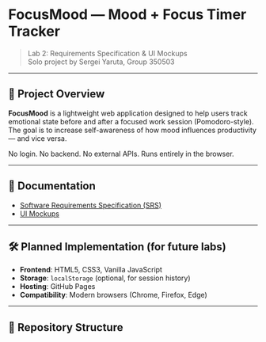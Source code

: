 # FocusMood — Mood + Focus Timer Tracker

> Lab 2: Requirements Specification & UI Mockups  
> Solo project by Sergei Yaruta, Group 350503

---

## 📌 Project Overview

**FocusMood** is a lightweight web application designed to help users track emotional state before and after a focused work session (Pomodoro-style). The goal is to increase self-awareness of how mood influences productivity — and vice versa.

No login. No backend. No external APIs. Runs entirely in the browser.

---

## 📄 Documentation

- [Software Requirements Specification (SRS)](docs/SRS.md)
- [UI Mockups](docs/mockups/)

---

## 🛠️ Planned Implementation (for future labs)

- **Frontend**: HTML5, CSS3, Vanilla JavaScript
- **Storage**: `localStorage` (optional, for session history)
- **Hosting**: GitHub Pages
- **Compatibility**: Modern browsers (Chrome, Firefox, Edge)

---

## 📎 Repository Structure
